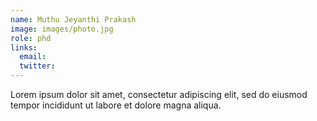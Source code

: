 ```yaml
---
name: Muthu Jeyanthi Prakash
image: images/photo.jpg
role: phd
links:
  email:
  twitter:
---
```


Lorem ipsum dolor sit amet, consectetur adipiscing elit, sed do eiusmod tempor incididunt ut labore et dolore magna aliqua.
